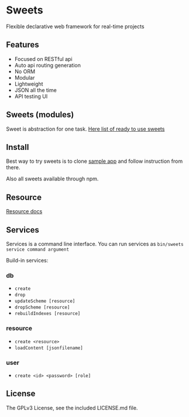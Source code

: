 # Sweets
Flexible declarative web framework for real-time projects

## Features

* Focused on RESTful api
* Auto api routing generation
* No ORM
* Modular
* Lightweight
* JSON all the time
* API testing UI

## Sweets (modules)
Sweet is abstraction for one task.
[Here list of ready to use sweets](https://github.com/swts/sweets/blob/master/docs/sweets.md)

## Install

Best way to try sweets is to clone [sample app](https://github.com/swts/sample) and follow instruction from there.

Also all sweets available through npm.

## Resource
[Resource docs](https://github.com/swts/sweets/blob/master/docs/Resource.md)

## Services
Services is a command line interface. You can run services as 
`bin/sweets service command argument`

Build-in services:
### db
*   `create`
*   `drop`
*   `updateScheme [resource]`
*   `dropScheme [resource]`
*   `rebuildIndexes [resource]`

### resource
*   `create <resource>`
*   `loadContent [jsonfilename]`

### user
*   `create <id> <password> [role]`


## License
The GPLv3 License, see the included LICENSE.md file.
